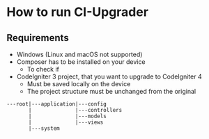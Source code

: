 # How to run CI-Upgrader

## Requirements

- Windows (Linux and macOS not supported)
- Composer has to be installed on your device
  - To check if 
- CodeIgniter 3 project, that you want to upgrade to CodeIgniter 4
  - Must be saved locally on the device
  - The project structure must be unchanged from the original

```
---root|---application|---config
       |              |---controllers
       |              |---models
       |              |---views
       |---system
```




